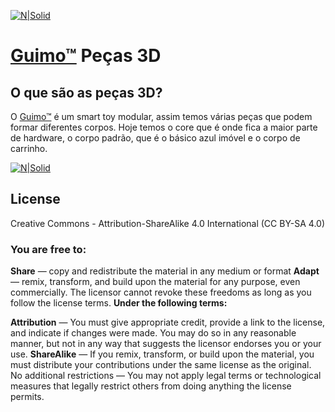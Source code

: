 [![N|Solid](http://i.imgur.com/PXORtkB.jpg)](https://guimo.toys)
# [Guimo&trade;] Peças 3D

## O que são as peças 3D?
O [Guimo&trade;] é um smart toy modular, assim temos várias peças que podem formar diferentes corpos. Hoje temos o core que é onde fica a maior parte de hardware, o corpo padrão, que é o básico azul imóvel e o corpo de carrinho.

[![N|Solid](http://i.imgur.com/hCm5tRC.png)](https://guimo.toys) 

## License
Creative Commons - Attribution-ShareAlike 4.0 International (CC BY-SA 4.0)

### You are free to:

**Share** — copy and redistribute the material in any medium or format
**Adapt** — remix, transform, and build upon the material
for any purpose, even commercially.
The licensor cannot revoke these freedoms as long as you follow the license terms.
**Under the following terms:**

**Attribution** — You must give appropriate credit, provide a link to the license, and indicate if changes were made. You may do so in any reasonable manner, but not in any way that suggests the licensor endorses you or your use.
**ShareAlike** — If you remix, transform, or build upon the material, you must distribute your contributions under the same license as the original.
No additional restrictions — You may not apply legal terms or technological measures that legally restrict others from doing anything the license permits. 

[Guimo&trade;]: <https://guimo.toys>
